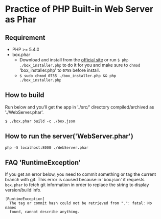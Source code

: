 # Practice of PHP Built-in Web Server as Phar



## Requirement

- PHP >= 5.4.0
- box.phar
    - Download and install from the [official site](https://box-project.github.io/box2/) or run `$ php ./box_installer.php` to do it for you and make sure to `chmod` 'box_installer.php' to `0755` before install.
    - `$ sudo chmod 0755 ./box_installer.php && php ./box_installer.php`

## How to build

Run below and you'll get the app in './src/' directory compiled/archived as './WebServer.phar'.

```
$ ./box.phar build -c ./box.json
```

## How to run the server('WebServer.phar')

```
php -S localhost:8000 ./WebServer.phar
```

## FAQ 'RuntimeException'

If you get an error below, you need to commit something or tag the current branch with git. This error is caused because in 'box.json' it requests `box.phar` to fetch git information in order to replace the string to display version/build info.

```
[RuntimeException]                                                        
  The tag or commit hash could not be retrieved from ".": fatal: No names   
  found, cannot describe anything.   
```           